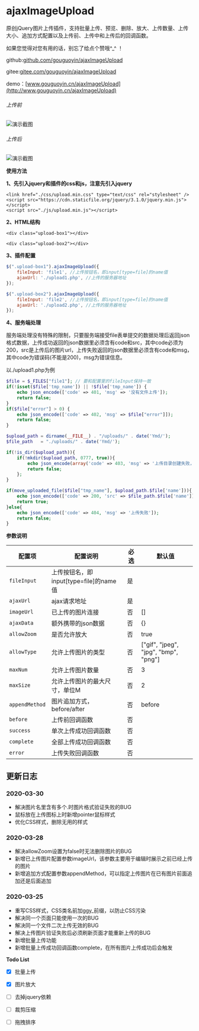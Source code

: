 # ajaxImageUpload
原创jQuery图片上传插件，支持批量上传、预览、删除、放大、上传数量、上传大小、追加方式配置以及上传前、上传中和上传后的回调函数。

如果您觉得对您有用的话，别忘了给点个赞哦^_^ ！

github:[github.com/gouguoyin/ajaxImageUpload](https://github.com/gouguoyin/ajaxImageUpload "github.com/gouguoyin/ajaxImageUpload")

gitee:[gitee.com/gouguoyin/ajaxImageUpload](https://gitee.com/gouguoyin/ajaxImageUpload "gitee.com/gouguoyin/ajaxImageUpload")

demo：[www.gouguoyin.cn/ajaxImageUpload](http://www.gouguoyin.cn/ajaxImageUpload)

###### 上传前
![演示截图](https://image-static.segmentfault.com/307/630/3076307501-5e7f37312c655)
###### 上传后
![演示截图](https://image-static.segmentfault.com/241/131/2411318232-5e7f373f1a8eb)


 **使用方法**
 
 **1、先引入jquery和插件的css和js，注意先引入jquery** 
 
```
<link href="./css/upload.min.css" type="text/css" rel="stylesheet" />
<script src="https://cdn.staticfile.org/jquery/3.1.0/jquery.min.js"></script>
<script src="./js/upload.min.js"></script>
```

 **2、HTML结构** 
```
<div class="upload-box1"></div>

<div class="upload-box2"></div>
```
 **3、插件配置**
 
```javascript
$(".upload-box1").ajaxImageUpload({
    fileInput: 'file1', //上传按钮名，即input[type=file]的name值
    ajaxUrl: './upload1.php', //上传的服务器地址
});

$(".upload-box2").ajaxImageUpload({
    fileInput: 'file2', //上传按钮名，即input[type=file]的name值
    ajaxUrl: './upload2.php', //上传的服务器地址
});
```

 **4、服务端处理** 

服务端处理没有特殊的限制，只要服务端接受file表单提交的数据处理后返回json格式数据，上传成功返回的json数据里必须含有code和src，其中code必须为200，src是上传后的图片url，上传失败返回的json数据里必须含有code和msg，其中code为错误码(不能是200)，msg为错误信息。

以./upload1.php为例
```php
$file = $_FILES["file1"]; // 要和配置里的fileInput保持一致
if(!isset($file['tmp_name']) || !$file['tmp_name']) {
    echo json_encode(['code' => 401, 'msg' => '没有文件上传']);
    return false;
}
if($file["error"] > 0) {
    echo json_encode(['code' => 402, 'msg' => $file["error"]]);
    return false;
}

$upload_path = dirname(__FILE__) . "/uploads/" . date('Ymd/');
$file_path   = "./uploads/" . date('Ymd/');

if(!is_dir($upload_path)){
    if(!mkdir($upload_path, 0777, true)){
        echo json_encode(array('code' => 403, 'msg' => '上传目录创建失败，请确认是否有操作权限'));
        return false;
    };
}

if(move_uploaded_file($file["tmp_name"], $upload_path.$file['name'])){
    echo json_encode(['code' => 200, 'src' => $file_path.$file['name']]);
    return true;
}else{
    echo json_encode(['code' => 404, 'msg' => '上传失败']);
    return false;
}
```

 **参数说明** 
 
| 配置项 | 配置说明 | 必选 | 默认值 |
| --- | --- | --- |  --- | 
| `fileInput` |  上传按钮名，即input[type=file]的name值 | 是 | |
| `ajaxUrl` | ajax请求地址 | 是 | | 
| `imageUrl` |  已上传的图片连接 | 否 | [] | 
| `ajaxData` |  额外携带的json数据 | 否 | {} | 
| `allowZoom` |  是否允许放大 | 否 |true | 
| `allowType` |  允许上传图片的类型 | 否 | ["gif", "jpeg", "jpg", "bmp", "png"] | 
| `maxNum` |  允许上传图片数量 | 否 | 3 | 
| `maxSize` |  允许上传图片的最大尺寸，单位M | 否 |2 | 
| `appendMethod` |  图片追加方式，before/after | 否 | before | 
| `before` |  上传前回调函数 | 否 | | 
| `success` |  单次上传成功回调函数 | 否 | | 
| `complete` |  全部上传成功回调函数 | 否 | | 
| `error` |  上传失败回调函数 | 否 | | 

## 更新日志

### 2020-03-30
* 解决图片名里含有多个.时图片格式验证失败的BUG
* 鼠标放在上传图标上时新增pointer鼠标样式
* 优化CSS样式，删除无用的样式

### 2020-03-28
* 解决allowZoom设置为false时无法删除图片的BUG
* 新增已上传图片配置参数imageUrl，该参数主要用于编辑时展示之前已经上传的图片
* 新增追加方式配置参数appendMethod，可以指定上传图片在已有图片前面追加还是后面追加

### 2020-03-25
* 重写CSS样式，CSS类名前加ggy_前缀，以防止CSS污染
* 解决同一个页面只能使用一次的BUG
* 解决同一个文件二次上传无效的BUG
* 解决上传图片验证失败后必须刷新页面才能重新上传的BUG
* 新增批量上传功能
* 新增批量上传成功回调函数complete，在所有图片上传成功后会触发

 **Todo List** 
 - [x] 批量上传
 - [x] 图片放大
 - [ ] 去掉jquery依赖
 - [ ] 裁剪压缩
 - [ ] 拖拽排序
 


